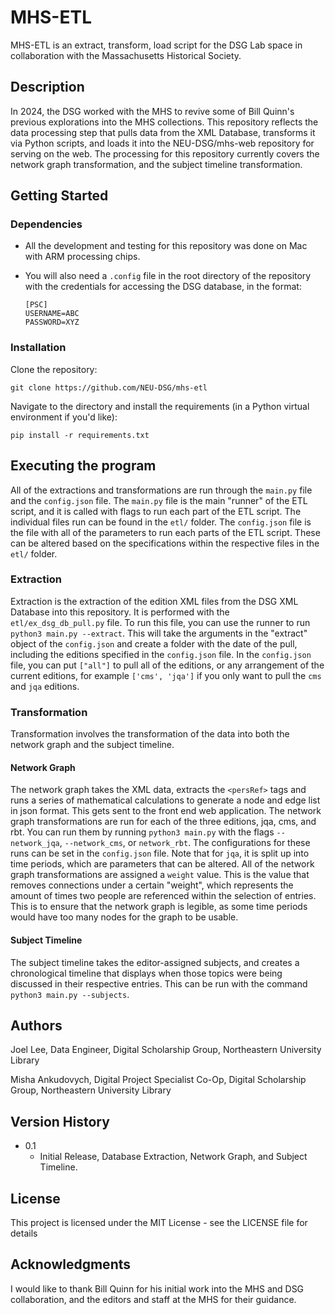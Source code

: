 # MHS-ETL

MHS-ETL is an extract, transform, load script for the DSG Lab space in collaboration with the Massachusetts Historical Society.

## Description

In 2024, the DSG worked with the MHS to revive some of Bill Quinn's previous explorations into the MHS collections. This repository reflects the data processing step that pulls data from the XML Database, transforms it via Python scripts, and loads it into the NEU-DSG/mhs-web repository for serving on the web. The processing for this repository currently covers the network graph transformation, and the subject timeline transformation.

## Getting Started

### Dependencies

* All the development and testing for this repository was done on Mac with ARM processing chips.

* You will also need a `.config` file in the root directory of the repository with the credentials for accessing the DSG database, in the format:

    ```
    [PSC]
    USERNAME=ABC
    PASSWORD=XYZ
    ```

### Installation

Clone the repository:

```
git clone https://github.com/NEU-DSG/mhs-etl
```

Navigate to the directory and install the requirements (in a Python virtual environment if you'd like):

```
pip install -r requirements.txt
```

## Executing the program

All of the extractions and transformations are run through the `main.py` file and the `config.json` file. The `main.py` file is the main "runner" of the ETL script, and it is called with flags to run each part of the ETL script. The individual files run can be found in the `etl/` folder. The `config.json` file is the file with all of the parameters to run each parts of the ETL script. These can be altered based on the specifications within the respective files in the `etl/` folder. 

### Extraction

Extraction is the extraction of the edition XML files from the DSG XML Database into this repository. It is performed with the `etl/ex_dsg_db_pull.py` file. To run this file, you can use the runner to run `python3 main.py --extract`. This will take the arguments in the "extract" object of the `config.json` and create a folder with the date of the pull, including the editions specified in the `config.json` file. In the `config.json` file, you can put `["all"]` to pull all of the editions, or any arrangement of the current editions, for example `['cms', 'jqa']` if you only want to pull the `cms` and `jqa` editions.

### Transformation

Transformation involves the transformation of the data into both the network graph and the subject timeline.

#### Network Graph

The network graph takes the XML data, extracts the `<persRef>` tags and runs a series of mathematical calculations to generate a node and edge list in json format. This gets sent to the front end web application. The network graph transformations are run for each of the three editions, jqa, cms, and rbt. You can run them by running `python3 main.py` with the flags `--network_jqa`, `--network_cms`, or `network_rbt`. The configurations for these runs can be set in the `config.json` file. Note that for `jqa`, it is split up into time periods, which are parameters that can be altered. All of the network graph transformations are assigned a `weight` value. This is the value that removes connections under a certain "weight", which represents the amount of times two people are referenced within the selection of entries. This is to ensure that the network graph is legible, as some time periods would have too many nodes for the graph to be usable.

#### Subject Timeline

The subject timeline takes the editor-assigned subjects, and creates a chronological timeline that displays when those topics were being discussed in their respective entries. This can be run with the command `python3 main.py --subjects`.  

## Authors

Joel Lee, Data Engineer, Digital Scholarship Group, Northeastern University Library

Misha Ankudovych, Digital Project Specialist Co-Op, Digital Scholarship Group, Northeastern University Library

## Version History

* 0.1
    * Initial Release, Database Extraction, Network Graph, and Subject Timeline.

## License

This project is licensed under the MIT License - see the LICENSE file for details

## Acknowledgments

I would like to thank Bill Quinn for his initial work into the MHS and DSG collaboration, and the editors and staff at the MHS for their guidance.